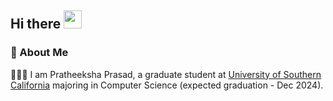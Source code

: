 ## Hi there <img src="https://media.giphy.com/media/hvRJCLFzcasrR4ia7z/giphy.gif" width="29px" height="29px">



### 🚀 About Me
<!--
**pratheeksha22/pratheeksha22** is a ✨ _special_ ✨ repository because its `README.md` (this file) appears on your GitHub profile.

Here are some ideas to get you started:

- 🔭 I’m currently working on ...
- 🌱 I’m currently learning ...
- 👯 I’m looking to collaborate on ...
- 🤔 I’m looking for help with ...
- 💬 Ask me about ...
- 📫 How to reach me: ...
- 😄 Pronouns: ...
- ⚡ Fun fact: ...
-->
 👩🏻‍💻 I am Pratheeksha Prasad, a graduate student at [University of Southern California](https://viterbischool.usc.edu/) majoring in Computer Science (expected graduation - Dec 2024). 
